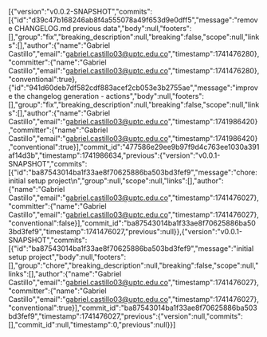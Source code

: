 [{"version":"v0.0.2-SNAPSHOT","commits":[{"id":"d39c47b168246ab8f4a555078a49f653d9e0dff5","message":"remove CHANGELOG.md previous data","body":null,"footers":[],"group":"fix","breaking_description":null,"breaking":false,"scope":null,"links":[],"author":{"name":"Gabriel Castillo","email":"gabriel.castillo03@uptc.edu.co","timestamp":1741476280},"committer":{"name":"Gabriel Castillo","email":"gabriel.castillo03@uptc.edu.co","timestamp":1741476280},"conventional":true},{"id":"941d60deb7df582cdf883acef2cb053e3b2755ae","message":"improve the changelog generation - actions","body":null,"footers":[],"group":"fix","breaking_description":null,"breaking":false,"scope":null,"links":[],"author":{"name":"Gabriel Castillo","email":"gabriel.castillo03@uptc.edu.co","timestamp":1741986420},"committer":{"name":"Gabriel Castillo","email":"gabriel.castillo03@uptc.edu.co","timestamp":1741986420},"conventional":true}],"commit_id":"477586e29ee9b97f9d4c763ee1030a391af14d3b","timestamp":1741986634,"previous":{"version":"v0.0.1-SNAPSHOT","commits":[{"id":"ba87543014ba1f33ae8f70625886ba503bd3fef9","message":"chore: initial setup project\n","group":null,"scope":null,"links":[],"author":{"name":"Gabriel Castillo","email":"gabriel.castillo03@uptc.edu.co","timestamp":1741476027},"committer":{"name":"Gabriel Castillo","email":"gabriel.castillo03@uptc.edu.co","timestamp":1741476027},"conventional":false}],"commit_id":"ba87543014ba1f33ae8f70625886ba503bd3fef9","timestamp":1741476027,"previous":null}},{"version":"v0.0.1-SNAPSHOT","commits":[{"id":"ba87543014ba1f33ae8f70625886ba503bd3fef9","message":"initial setup project","body":null,"footers":[],"group":"chore","breaking_description":null,"breaking":false,"scope":null,"links":[],"author":{"name":"Gabriel Castillo","email":"gabriel.castillo03@uptc.edu.co","timestamp":1741476027},"committer":{"name":"Gabriel Castillo","email":"gabriel.castillo03@uptc.edu.co","timestamp":1741476027},"conventional":true}],"commit_id":"ba87543014ba1f33ae8f70625886ba503bd3fef9","timestamp":1741476027,"previous":{"version":null,"commits":[],"commit_id":null,"timestamp":0,"previous":null}}]
